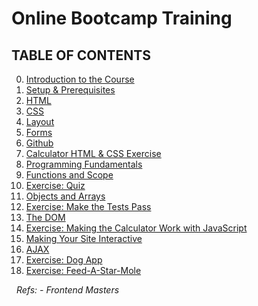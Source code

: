 # Online Bootcamp Training

## TABLE OF CONTENTS

00. [Introduction to the Course](./src/00-intro.md)
01. [Setup & Prerequisites](./src/01-setup.md)
02. [HTML](./src/02-html.md)
03. [CSS](./src/03-css.md)
04. [Layout](./src/04-layout.md)
05. [Forms](./src/05-forms.md)
06. [Github](./src/06-github.md)
07. [Calculator HTML & CSS Exercise](./src/07-calculator-setup.md)
08. [Programming Fundamentals](./src/08-intro-to-programming.md)
09. [Functions and Scope](./src/09-functions-and-scope.md)
10. [Exercise: Quiz](./src/10-quiz.md)
11. [Objects and Arrays](./src/11-objects-and-arrays.md)
12. [Exercise: Make the Tests Pass](./src/12-tests.md)
13. [The DOM](./src/13-dom.md)
14. [Exercise: Making the Calculator Work with JavaScript](./src/alculator.md)
15. [Making Your Site Interactive](./src/15-interactive.md)
16. [AJAX](./src/16-ajax.md)
17. [Exercise: Dog App](./src/17-dogs.md)
18. [Exercise: Feed-A-Star-Mole](./src/18-mole.md)

&nbsp;
*Refs:
     - Frontend Masters*